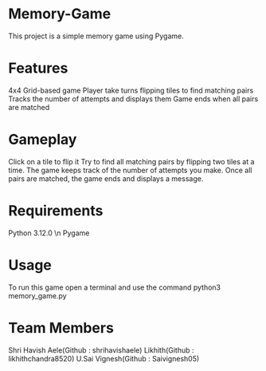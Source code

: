 # Memory-Game

This project is a simple memory game using Pygame.

# Features

4x4 Grid-based game
Player take turns flipping tiles to find matching pairs
Tracks the number of attempts and displays them
Game ends when all pairs are matched

# Gameplay

Click on a tile to flip it
Try to find all matching pairs by flipping two tiles at a time.
The game keeps track of the number of attempts you make.
Once all pairs are matched, the game ends and displays a message.

# Requirements

Python 3.12.0 \n
Pygame


# Usage

To run this game open a terminal and use the command 
python3 memory_game.py


# Team Members

Shri Havish Aele(Github : shrihavishaele)
Likhith(Github : likhithchandra8520)
U.Sai Vignesh(Github : Saivignesh05)

